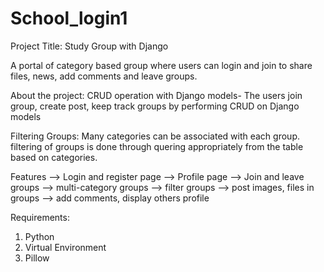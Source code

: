 # School_login1
Project Title: Study Group with Django

A portal of category based group where users can login and join to share files, news, add comments and leave groups.

About the project: 
CRUD operation with Django models-
The users join group, create post, keep track groups by performing CRUD on Django models

Filtering Groups: Many categories can be associated with each group. filtering of groups is done through quering appropriately from the table based on categories.

Features
--> Login and register page
--> Profile page
--> Join and leave groups
--> multi-category groups
--> filter groups
--> post images, files in groups
--> add comments, display others profile

Requirements:
1. Python
2. Virtual Environment
3. Pillow
